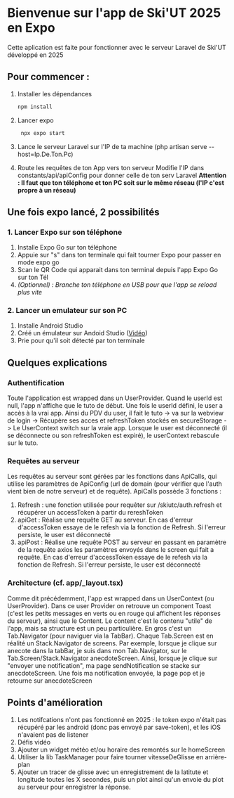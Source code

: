 # Bienvenue sur l'app de Ski'UT 2025 en Expo

Cette aplication est faite pour fonctionner avec le serveur Laravel de Ski'UT développé en 2025

## Pour commencer :
1. Installer les dépendances

   ```bash
   npm install
   ```
   
2. Lancer expo

   ```bash
    npx expo start
   ```

3. Lance le serveur Laravel sur l'IP de ta machine (php artisan serve --host=Ip.De.Ton.Pc)

4. Route les requêtes de ton App vers ton serveur
Modifie l'IP dans constants/api/apiConfig pour donner celle de ton serv Laravel
**Attention : Il faut que ton téléphone et ton PC soit sur le même réseau (l'IP c'est propre à un réseau)**

## Une fois expo lancé, 2 possibilités
### 1. Lancer Expo sur son téléphone
1. Installe Expo Go sur ton téléphone
2. Appuie sur "s" dans ton terminale qui fait tourner Expo pour passer en mode expo go
3. Scan le QR Code qui apparait dans ton terminal depuis l'app Expo Go sur ton Tél
4. _(Optionnel) : Branche ton téléphone en USB pour que l'app se reload plus vite_

### 2. Lancer un emulateur sur son PC
1. Installe Android Studio 
2. Créé un émulateur sur Andoid Studio ([Vidéo](https://youtu.be/JdQlicAP5W4?si=-o1wGceeZI8_Ob8j))
3. Prie pour qu'il soit détecté par ton terminale


## Quelques explications
### Authentification
Toute l'application est wrapped dans un UserProvider. Quand le userId est null, l'app n'affiche que le tuto de début. Une fois le userId défini, le user a accès à la vrai app.
Ainsi du PDV du user, il fait le tuto -> va sur la webview de login -> Récupère ses acces et refreshToken stockés en secureStorage -> Le UserContext switch sur la vraie app.
Lorsque le user est déconnecté (il se déconnecte ou son refreshToken est expiré), le userContext rebascule sur le tuto.

### Requêtes au serveur
Les requêtes au serveur sont gérées par les fonctions dans ApiCalls, qui utilise les paramètres de ApiConfig (url de domain (pour vérifier que l'auth vient bien de notre serveur) et de requête).
ApiCalls possède 3 fonctions : 
1. Refresh : une fonction utilisée pour requêter sur /skiutc/auth.refresh et récupérer un accessToken à partir du rereshToken
2. apiGet : Réalise une requête GET au serveur. En cas d'erreur d'accessToken essaye de le refesh via la fonction de Refresh. Si l'erreur persiste, le user est déconnecté
3. apiPost : Réalise une requête POST au serveur en passant en paramètre de la requête axios les paramètres envoyés dans le screen qui fait a requête. En cas d'erreur d'accessToken essaye de le refesh via la fonction de Refresh. Si l'erreur persiste, le user est déconnecté

### Architecture (cf. app/_layout.tsx)
Comme dit précédemment, l'app est wrapped dans un UserContext (ou UserProvider).
Dans ce user Provider on retrouve un component Toast (c'est les petits messages en verts ou en rouge qui affichent les réponses du serveur), ainsi que le Content.
Le content c'est le contenu "utile" de l'app, mais sa structure est un peu particulière. En gros c'est un Tab.Navigator (pour naviguer via la TabBar). Chaque Tab.Screen est en réalité un Stack.Navigator de screens. Par exemple, lorsque je clique sur anecote dans la tabBar, je suis dans mon Tab.Navigator, sur le Tab.Screen/Stack.Navigator anecdoteScreen. Ainsi, lorsque je clique sur "envoyer une notification", ma page sendNotification se stacke sur anecdoteScreen. Une fois ma notification envoyée, la page pop et je retourne sur anecdoteScreen

## Points d'amélioration
1. Les notifcations n'ont pas fonctionné en 2025 : le token expo n'était pas récupéré par les android (donc pas envoyé par save-token), et les iOS n'avaient pas de listener
2. Défis vidéo
3. Ajouter un widget météo et/ou horaire des remontés sur le homeScreen
4. Utiliser la lib TaskManager pour faire tourner vitesseDeGlisse en arrière-plan
5. Ajouter un tracer de glisse avec un enregistrement de la latitute et longitude toutes les X secondes, puis un plot ainsi qu'un envoie du plot au serveur pour enregistrer la réponse.
